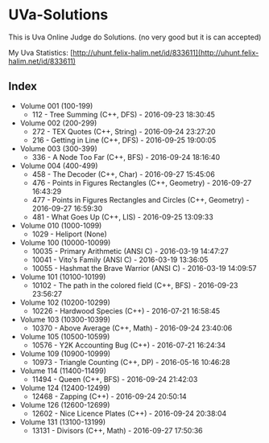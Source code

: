 # UVa-Solutions
This is Uva Online Judge do Solutions. (no very good but it is can accepted)

My Uva Statistics: [http://uhunt.felix-halim.net/id/833611](http://uhunt.felix-halim.net/id/833611)

## Index
* Volume 001 (100-199)
  * 112 - Tree Summing (C++, DFS) - 2016-09-23 18:30:45
* Volume 002 (200-299)
  * 272 - TEX Quotes (C++, String) - 2016-09-24 23:27:20
  * 216 - Getting in Line (C++, DFS) - 2016-09-25 19:00:05
* Volume 003 (300-399)
  * 336 - A Node Too Far (C++, BFS) - 2016-09-24 18:16:40
* Volume 004 (400-499)
  * 458 - The Decoder (C++, Char) - 2016-09-27 15:45:06
  * 476 - Points in Figures Rectangles (C++, Geometry) - 2016-09-27 16:43:29
  * 477 - Points in Figures Rectangles and Circles (C++, Geometry) - 2016-09-27 16:59:30
  * 481 - What Goes Up (C++, LIS) - 2016-09-25 13:09:33
* Volume 010 (1000-1099)
  * 1029 - Heliport (None)
* Volume 100 (10000-10099)
  * 10035 - Primary Arithmetic (ANSI C) - 2016-03-19 14:47:27
  * 10041 - Vito's Family (ANSI C) - 2016-03-19 13:36:05
  * 10055 - Hashmat the Brave Warrior (ANSI C) - 2016-03-19 14:09:57
* Volume 101 (10100-10199)
  * 10102 - The path in the colored field (C++,  BFS) - 2016-09-23 23:56:27
* Volume 102 (10200-10299)
  * 10226 - Hardwood Species (C++) - 2016-07-21 16:58:45
* Volume 103 (10300-10399)
  * 10370 - Above Average (C++, Math) - 2016-09-24 23:40:06
* Volume 105 (10500-10599)
  * 10576 - Y2K Accounting Bug (C++) - 2016-07-21 16:24:34
* Volume 109 (10900-10999)
  * 10973 - Triangle Counting (C++, DP) -	2016-05-16 10:46:28
* Volume 114 (11400-11499)
  * 11494 - Queen (C++, BFS) - 2016-09-24 21:42:03
* Volume 124 (12400-12499)
  * 12468 - Zapping (C++) - 2016-09-24 20:50:14
* Volume 126 (12600-12699)
  * 12602 - Nice Licence Plates (C++) - 2016-09-24 20:38:04
* Volume 131 (13100-13199)
  * 13131 - Divisors (C++, Math) - 	2016-09-27 17:50:36
